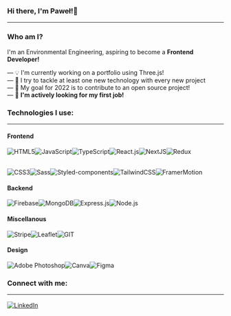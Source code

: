 ### Hi there, I'm Paweł!👋<hr>

### Who am I?
I'm an Environmental Engineering, aspiring to become a **Frontend Developer!**

— 💡 I'm currently working on a portfolio using Three.js! <br/>
— 🧠 I try to tackle at least one new technology with every new project <br/>
— 🎯 My goal for 2022 is to contribute to an open source project! <br/>
— 💼 **I'm actively looking for my first job!** <br/>


### Technologies I use:<hr>

#### Frontend
<img align="center" alt="HTML5" src="https://img.shields.io/badge/HTML5-E34F26?style=for-the-badge&logo=html5&logoColor=white"/><img align="center" alt="JavaScript" src="https://img.shields.io/badge/JavaScript-323330?style=for-the-badge&logo=javascript&logoColor=F7DF1E"/><img align="center" alt="TypeScript" src="https://img.shields.io/badge/TypeScript-007ACC?style=for-the-badge&logo=typescript&logoColor=white"/><img align="center" alt="React.js" src="https://img.shields.io/badge/React-20232A?style=for-the-badge&logo=react&logoColor=61DAFB"/><img align="center" alt="NextJS"  src="https://img.shields.io/badge/next.js-000000?style=for-the-badge&logo=nextdotjs&logoColor=white"/><img align="center" alt="Redux"  src="https://img.shields.io/badge/Redux-593D88?style=for-the-badge&logo=redux&logoColor=white"/>
</br></br>

<img align="center" alt="CSS3" src="https://img.shields.io/badge/CSS3-1572B6?style=for-the-badge&logo=css3&logoColor=white"/><img align="center" alt="Sass"  src="https://img.shields.io/badge/Sass-CC6699?style=for-the-badge&logo=sass&logoColor=white"/><img align="center" alt="Styled-components"  src="https://img.shields.io/badge/styled--components-DB7093?style=for-the-badge&logo=styled-components&logoColor=white"/><img align="center" alt="TailwindCSS"  src="https://img.shields.io/badge/Tailwind_CSS-38B2AC?style=for-the-badge&logo=tailwind-css&logoColor=white"/><img align="center" alt="FramerMotion"  src="https://img.shields.io/badge/Framer-black?style=for-the-badge&logo=framer&logoColor=blue"/>

#### Backend

<img align="center" alt="Firebase" src="https://img.shields.io/badge/firebase-ffca28?style=for-the-badge&logo=firebase&logoColor=black"/><img align="center" alt="MongoDB"  src="https://img.shields.io/badge/MongoDB-4EA94B?style=for-the-badge&logo=mongodb&logoColor=white"/><img align="center" alt="Express.js"  src="https://img.shields.io/badge/Express.js-000000?style=for-the-badge&logo=express&logoColor=white"/><img align="center" alt="Node.js"  src="https://img.shields.io/badge/Node.js-339933?style=for-the-badge&logo=nodedotjs&logoColor=white"/>

#### Miscellanous

<img align="center" alt="Stripe"  src="https://img.shields.io/badge/Stripe-626CD9?style=for-the-badge&logo=Stripe&logoColor=white"/><img align="center" alt="Leaflet"  src="https://img.shields.io/badge/Leaflet-199900?style=for-the-badge&logo=Leaflet&logoColor=white"/><img align="center" alt="GIT"  src="https://img.shields.io/badge/GIT-E44C30?style=for-the-badge&logo=git&logoColor=white"/></br>

#### Design

<img align="center" alt="Adobe Photoshop"  src="https://img.shields.io/badge/Adobe%20Photoshop-31A8FF?style=for-the-badge&logo=Adobe%20Photoshop&logoColor=black"/><img align="center" alt="Canva"  src="https://img.shields.io/badge/Canva-%2300C4CC.svg?&style=for-the-badge&logo=Canva&logoColor=white"/><img align="center" alt="Figma"  src="https://img.shields.io/badge/Figma-F24E1E?style=for-the-badge&logo=figma&logoColor=white"/>

### Connect with me:<hr>

[<img align="center" alt="LinkedIn" src="https://img.shields.io/badge/LinkedIn-0077B5?style=for-the-badge&logo=linkedin&logoColor=white" />](https://www.linkedin.com/in/pwpotempa/)
